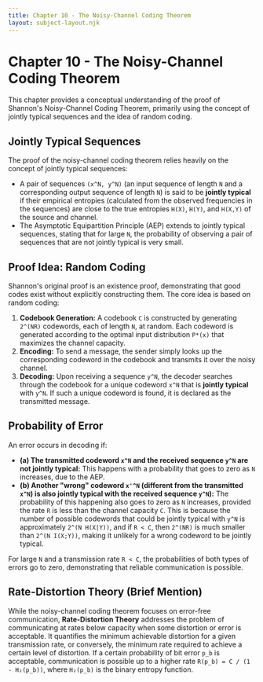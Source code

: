 ```yaml
---
title: Chapter 10 - The Noisy-Channel Coding Theorem
layout: subject-layout.njk
---
```


# Chapter 10 - The Noisy-Channel Coding Theorem

This chapter provides a conceptual understanding of the proof of Shannon's Noisy-Channel Coding Theorem, primarily using the concept of jointly typical sequences and the idea of random coding.

## Jointly Typical Sequences

The proof of the noisy-channel coding theorem relies heavily on the concept of jointly typical sequences:

-   A pair of sequences `(x^N, y^N)` (an input sequence of length `N` and a corresponding output sequence of length `N`) is said to be **jointly typical** if their empirical entropies (calculated from the observed frequencies in the sequences) are close to the true entropies `H(X)`, `H(Y)`, and `H(X,Y)` of the source and channel.
-   The Asymptotic Equipartition Principle (AEP) extends to jointly typical sequences, stating that for large `N`, the probability of observing a pair of sequences that are not jointly typical is very small.

## Proof Idea: Random Coding

Shannon's original proof is an existence proof, demonstrating that good codes exist without explicitly constructing them. The core idea is based on random coding:

1.  **Codebook Generation:** A codebook `C` is constructed by generating `2^(NR)` codewords, each of length `N`, at random. Each codeword is generated according to the optimal input distribution `P*(x)` that maximizes the channel capacity.
2.  **Encoding:** To send a message, the sender simply looks up the corresponding codeword in the codebook and transmits it over the noisy channel.
3.  **Decoding:** Upon receiving a sequence `y^N`, the decoder searches through the codebook for a unique codeword `x^N` that is **jointly typical** with `y^N`. If such a unique codeword is found, it is declared as the transmitted message.

## Probability of Error

An error occurs in decoding if:

-   **(a) The transmitted codeword `x^N` and the received sequence `y^N` are not jointly typical:** This happens with a probability that goes to zero as `N` increases, due to the AEP.
-   **(b) Another "wrong" codeword `x'^N` (different from the transmitted `x^N`) is also jointly typical with the received sequence `y^N`):** The probability of this happening also goes to zero as `N` increases, provided the rate `R` is less than the channel capacity `C`. This is because the number of possible codewords that could be jointly typical with `y^N` is approximately `2^(N H(X|Y))`, and if `R < C`, then `2^(NR)` is much smaller than `2^(N I(X;Y))`, making it unlikely for a wrong codeword to be jointly typical.

For large `N` and a transmission rate `R < C`, the probabilities of both types of errors go to zero, demonstrating that reliable communication is possible.

## Rate-Distortion Theory (Brief Mention)

While the noisy-channel coding theorem focuses on error-free communication, **Rate-Distortion Theory** addresses the problem of communicating at rates below capacity when some distortion or error is acceptable. It quantifies the minimum achievable distortion for a given transmission rate, or conversely, the minimum rate required to achieve a certain level of distortion. If a certain probability of bit error `p_b` is acceptable, communication is possible up to a higher rate `R(p_b) = C / (1 - H₂(p_b))`, where `H₂(p_b)` is the binary entropy function.
